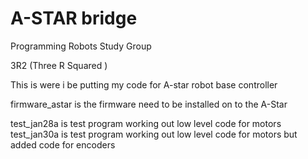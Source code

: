 # A-STAR bridge
Programming Robots Study Group


3R2 (Three R Squared )
 

This is were i be putting my code for A-star robot base controller

firmware_astar is the firmware need to be installed on to the A-Star

test_jan28a  is test program working out low level code for motors
test_jan30a  is test program working out low level code for motors but added code for encoders


